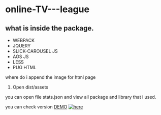 # online-TV---league 

## what is inside the package.

- WEBPACK 
- JQUERY
- SLICK-CAROUSEL JS
- AOS JS
- LESS
- PUG HTML 

where do i append the image for html page
1. Open dist/assets

you can open file stats.json and view all package and library that i used.

you can check version [DEMO](https://RosesRos.github.io/online-TV---league/dist/) [![here](https://img.shields.io/static/v1?label=&message=here&color=<COLOR>)](https://RosesRos.github.io/online-TV---league/dist/)
